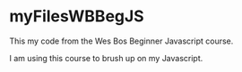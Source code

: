 # myFilesWBBegJS

This my code from the Wes Bos Beginner Javascript course.

I am using this course to brush up on my Javascript.
